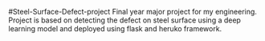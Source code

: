 #Steel-Surface-Defect-project
         Final year major project for my engineering. Project is based on detecting the defect on steel surface using a deep learning model and deployed using flask and heruko framework.
